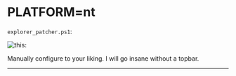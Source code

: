 # PLATFORM=nt



`explorer_patcher.ps1`:

![this:](/media/Screenshot_2020-09-26_18-03-53.png)

Manually configure to your liking. I will go insane without a topbar.

____

